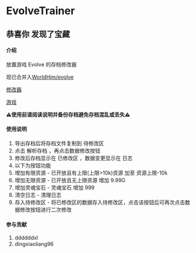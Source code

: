 # EvolveTrainer

## 恭喜你 发现了宝藏

#### 介绍

放置游戏 Evolve 的存档修改器

现已合并入[WorldHim/evolve](https://github.com/WorldHim/evolve)

[修改器](https://evolve-trainer.vercel.app/trainer/trainer.html)

[游戏](https://evolve-cn.vercel.app/)

:warning:**使用前请阅读说明并备份存档避免存档混乱或丢失**:warning:

#### 使用说明

1.  导出存档后将存档文件复制到 待修改区
2.  点击 解析存档 ，再点击数据修改按钮
3.	修改后存档显示在 已修改区 ，数据变更显示在 日志
4.	以下为按钮功能
5.	增加有限资源 - 已开放且有上限(上限>10k)资源 加至 资源上限-10k
6.	增加无限资源 - 已开放且无上限资源 增加 9.99G
6.	增加灵魂宝石 - 灵魂宝石 增加 999
7.	清空日志 - 清理日志
8.	存入待修改区 - 将已修改区的数据存入待修改区，点击该按钮后可再次点击数据修改按钮进行二次修改

#### 参与贡献

1.  ddddddxl
2.  dingxiaoliang96
